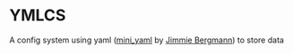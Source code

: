 # YMLCS
A config system using yaml ([mini_yaml](https://github.com/jimmiebergmann/mini-yaml) by [Jimmie Bergmann](https://github.com/jimmiebergmann/)) to store data
